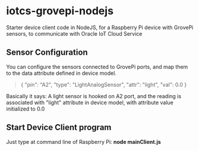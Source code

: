 # iotcs-grovepi-nodejs
Starter device client code in NodeJS, for a Raspberry Pi device with GrovePi sensors, to communicate with Oracle IoT Cloud Service

## Sensor Configuration
You can configure the sensors connected to GrovePi ports, and map them to the data attribute defined in device model.

>  {
>    "pin": "A2",
>    "type": "LightAnalogSensor",
>    "attr": "light",
>    "val": 0.0
>  }

Basically it says: A light sensor is hooked on A2 port, and the reading is associated with "light" attribute in device model, with attribute value initialized to 0.0

## Start Device Client program
Just type at command line of Raspberry Pi:
**node mainClient.js <provisioning-file-name> <file-password>**

